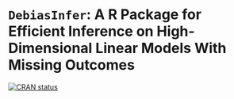 # ``DebiasInfer``: A R Package for Efficient Inference on High-Dimensional Linear Models With Missing Outcomes

<!-- badges: start -->
[![CRAN status](https://www.r-pkg.org/badges/version/DebiasInfer)](https://CRAN.R-project.org/package=DebiasInfer)
<!-- badges: end -->


